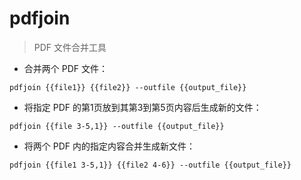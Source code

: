 # pdfjoin

> PDF 文件合并工具

- 合并两个 PDF 文件：

`pdfjoin {{file1}} {{file2}} --outfile {{output_file}}`

- 将指定 PDF 的第1页放到其第3到第5页内容后生成新的文件：

`pdfjoin {{file 3-5,1}} --outfile {{output_file}}`

- 将两个 PDF 内的指定内容合并生成新文件：

`pdfjoin {{file1 3-5,1}} {{file2 4-6}} --outfile {{output_file}}`

[#]: contributors: ([李峰])